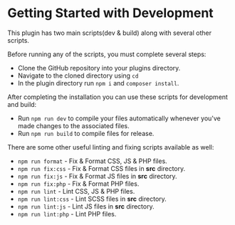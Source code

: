 # Getting Started with Development

This plugin has two main scripts(dev & build) along with several other scripts.

Before running any of the scripts, you must complete several steps:

- Clone the GitHub repository into your plugins directory.
- Navigate to the cloned directory using `cd`
- In the plugin directory run `npm i` and `composer install`.

After completing the installation you can use these scripts for development and build:

- Run `npm run dev` to compile your files automatically whenever you've made changes to the associated files.
- Run `npm run build` to compile files for release.

There are some other useful linting and fixing scripts available as well:

- `npm run format` - Fix & Format CSS, JS & PHP files.
- `npm run fix:css` - Fix & Format CSS files in **src** directory.
- `npm run fix:js` - Fix & Format JS files in **src** directory.
- `npm run fix:php` - Fix & Format PHP files.
- `npm run lint` - Lint CSS, JS & PHP files.
- `npm run lint:css` - Lint SCSS files in **src** directory.
- `npm run lint:js` - Lint JS files in **src** directory.
- `npm run lint:php` - Lint PHP files.
